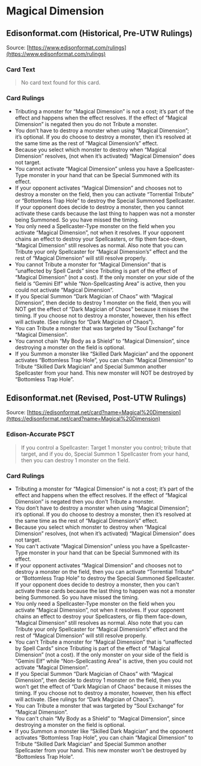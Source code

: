 # Magical Dimension

## Edisonformat.com (Historical, Pre-UTW Rulings)

Source: [https://www.edisonformat.com/rulings](https://www.edisonformat.com/rulings)

### Card Text

> No card text found for this card.

### Card Rulings

*   Tributing a monster for “Magical Dimension” is not a cost; it’s part of the effect and happens when the effect resolves. If the effect of “Magical Dimension” is negated then you do not Tribute a monster.
*   You don’t have to destroy a monster when using “Magical Dimension”; it’s optional. If you do choose to destroy a monster, then it’s resolved at the same time as the rest of “Magical Dimension’s” effect.
*   Because you select which monster to destroy when “Magical Dimension” resolves, (not when it’s activated) “Magical Dimension” does not target.
*   You cannot activate “Magical Dimension” unless you have a Spellcaster-Type monster in your hand that can be Special Summoned with its effect.
*   If your opponent activates “Magical Dimension” and chooses not to destroy a monster on the field, then you can activate “Torrential Tribute” or “Bottomless Trap Hole” to destroy the Special Summoned Spellcaster. If your opponent does decide to destroy a monster, then you cannot activate these cards because the last thing to happen was not a monster being Summoned. So you have missed the timing.
*   You only need a Spellcaster-Type monster on the field when you activate “Magical Dimension”, not when it resolves. If your opponent chains an effect to destroy your Spellcasters, or flip them face-down, “Magical Dimension” still resolves as normal. Also note that you can Tribute your only Spellcaster for “Magical Dimension’s” effect and the rest of “Magical Dimension” will still resolve properly.
*   You cannot Tribute a monster for “Magical Dimension” that is “unaffected by Spell Cards” since Tributing is part of the effect of “Magical Dimension” (not a cost). If the only monster on your side of the field is “Gemini Elf” while “Non-Spellcasting Area” is active, then you could not activate “Magical Dimension”.
*   If you Special Summon “Dark Magician of Chaos” with “Magical Dimension”, then decide to destroy 1 monster on the field, then you will NOT get the effect of “Dark Magician of Chaos” because it misses the timing. If you choose not to destroy a monster, however, then his effect will activate. (See rulings for “Dark Magician of Chaos”).
*   You can Tribute a monster that was targeted by “Soul Exchange” for “Magical Dimension”.
*   You cannot chain “My Body as a Shield” to “Magical Dimension”, since destroying a monster on the field is optional.
*   If you Summon a monster like “Skilled Dark Magician” and the opponent activates “Bottomless Trap Hole”, you can chain “Magical Dimension” to Tribute “Skilled Dark Magician” and Special Summon another Spellcaster from your hand. This new monster will NOT be destroyed by “Bottomless Trap Hole”.

## Edisonformat.net (Revised, Post-UTW Rulings)

Source: [https://edisonformat.net/card?name=Magical%20Dimension](https://edisonformat.net/card?name=Magical%20Dimension)

### Edison-Accurate PSCT

> If you control a Spellcaster: Target 1 monster you control; tribute that target, and if you do, Special Summon 1 Spellcaster from your hand, then you can destroy 1 monster on the field.

### Card Rulings

*   Tributing a monster for “Magical Dimension” is not a cost; it’s part of the effect and happens when the effect resolves. If the effect of “Magical Dimension” is negated then you don't Tribute a monster.
*   You don’t have to destroy a monster when using “Magical Dimension”; it’s optional. If you do choose to destroy a monster, then it’s resolved at the same time as the rest of “Magical Dimension’s” effect.
*   Because you select which monster to destroy when “Magical Dimension” resolves, (not when it’s activated) “Magical Dimension” does not target.
*   You can't activate “Magical Dimension” unless you have a Spellcaster-Type monster in your hand that can be Special Summoned with its effect.
*   If your opponent activates “Magical Dimension” and chooses not to destroy a monster on the field, then you can activate “Torrential Tribute” or “Bottomless Trap Hole” to destroy the Special Summoned Spellcaster. If your opponent does decide to destroy a monster, then you can't activate these cards because the last thing to happen was not a monster being Summoned. So you have missed the timing.
*   You only need a Spellcaster-Type monster on the field when you activate “Magical Dimension”, not when it resolves. If your opponent chains an effect to destroy your Spellcasters, or flip them face-down, “Magical Dimension” still resolves as normal. Also note that you can Tribute your only Spellcaster for “Magical Dimension’s” effect and the rest of “Magical Dimension” will still resolve properly.
*   You can't Tribute a monster for “Magical Dimension” that is “unaffected by Spell Cards” since Tributing is part of the effect of “Magical Dimension” (not a cost). If the only monster on your side of the field is “Gemini Elf” while “Non-Spellcasting Area” is active, then you could not activate “Magical Dimension”.
*   If you Special Summon “Dark Magician of Chaos” with “Magical Dimension”, then decide to destroy 1 monster on the field, then you won't get the effect of “Dark Magician of Chaos” because it misses the timing. If you choose not to destroy a monster, however, then his effect will activate. (See rulings for “Dark Magician of Chaos”).
*   You can Tribute a monster that was targeted by “Soul Exchange” for “Magical Dimension”.
*   You can't chain “My Body as a Shield” to “Magical Dimension”, since destroying a monster on the field is optional.
*   If you Summon a monster like “Skilled Dark Magician” and the opponent activates “Bottomless Trap Hole”, you can chain “Magical Dimension” to Tribute “Skilled Dark Magician” and Special Summon another Spellcaster from your hand. This new monster won't be destroyed by “Bottomless Trap Hole”.
            